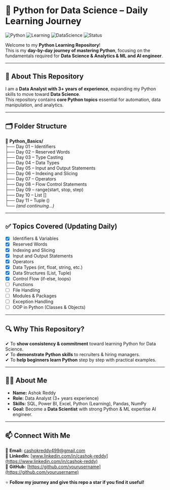 # 🚀 Python for Data Science – Daily Learning Journey  

![Python](https://img.shields.io/badge/Python-3.x-blue?logo=python)
![Learning](https://img.shields.io/badge/Learning-Daily-green)
![DataScience](https://img.shields.io/badge/DataScience-Path-orange)
![Status](https://img.shields.io/badge/Status-In%20Progress-yellow)

Welcome to my **Python Learning Repository**!  
This is my **day-by-day journey of mastering Python**, focusing on the fundamentals required for **Data Science & Analytics & ML and AI engineer**.  

---

## 📌 About This Repository  
I am a **Data Analyst with 3+ years of experience**, expanding my Python skills to move toward **Data Science**.  
This repository contains **core Python topics** essential for automation, data manipulation, and analytics.  

---

## 🗂 Folder Structure  
📁 **Python_Basics/**  
├── Day 01 – Identifiers  
├── Day 02 – Reserved Words  
├── Day 03 – Type Casting  
├── Day 04 – Data Types  
├── Day 05 – Input and Output Statements  
├── Day 06 – Indexing and Slicing  
├── Day 07 – Operators  
├── Day 08 – Flow Control Statements  
├── Day 09 – range(start, stop, step)  
├── Day 10 – List []  
├── Day 11 – Tuple ()  
└── *(and continuing...)*  

---

## ✅ Topics Covered (Updating Daily)  
- [x] Identifiers & Variables  
- [x] Reserved Words  
- [x] Indexing and Slicing  
- [x] Input and Output Statements  
- [x] Operators  
- [x] Data Types (int, float, string, etc.)  
- [x] Data Structures (List, Tuple)  
- [x] Control Flow (if-else, loops)  
- [ ] Functions  
- [ ] File Handling  
- [ ] Modules & Packages  
- [ ] Exception Handling  
- [ ] OOP in Python (Classes & Objects)  

---

## 🔍 Why This Repository?  
✔ To **show consistency & commitment** toward learning Python for Data Science.  
✔ To **demonstrate Python skills** to recruiters & hiring managers.  
✔ To **help beginners learn Python** step by step with practical examples.  

---

## 👨‍💻 About Me  
- **Name:** Ashok Reddy  
- **Role:** Data Analyst (3+ years experience)  
- **Skills:** SQL, Power BI, Excel, Python (Learning), Pandas, NumPy  
- **Goal:** Become a **Data Scientist** with strong Python & ML expertise AI engineer.

---

## 📫 Connect With Me  
📧 **Email:** [cashokreddy499@gmail.com](mailto:cashokreddy499@gmail.com)  
📌 **LinkedIn:** [www.linkedin.com/in/cashok-reddy](https://www.linkedin.com/in/cashok-reddy)  
📂 **GitHub:** [https://github.com/yourusername](https://github.com/yourusername)  

⭐ **Follow my journey and give this repo a star if you find it useful!**  
